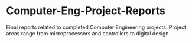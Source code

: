 # Computer-Eng-Project-Reports
Final reports related to completed Computer Engineering projects.
Project areas range from microprocessors and controllers to digital design
